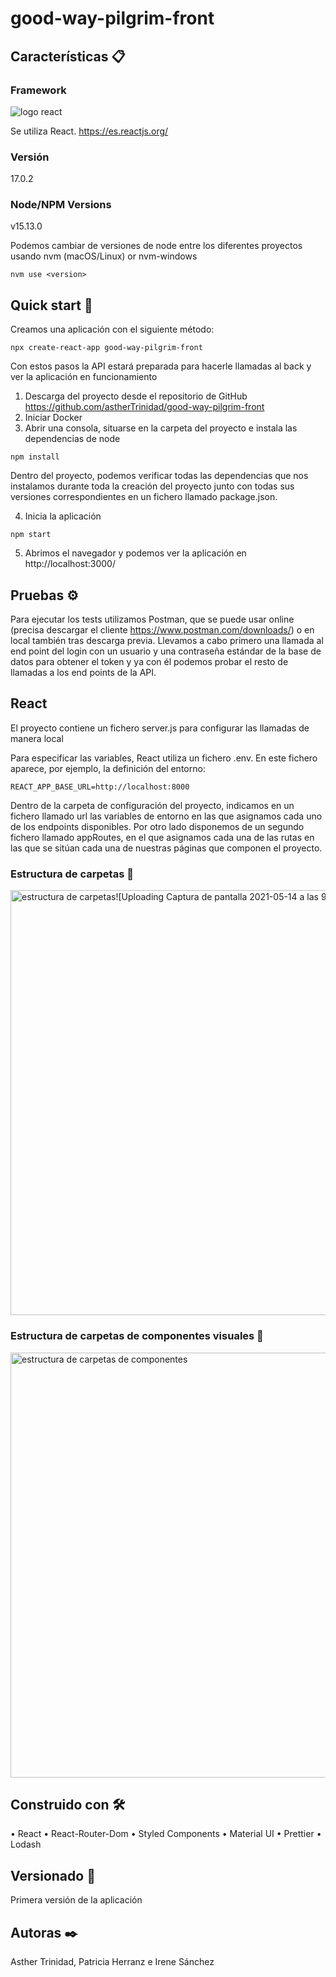 # good-way-pilgrim-front

## Características 📋

###	Framework
![logo react](https://user-images.githubusercontent.com/61313038/118236531-7a9aee00-b496-11eb-93ed-8e6ea0417edb.png)

Se utiliza React. https://es.reactjs.org/

###	Versión

17.0.2

### Node/NPM Versions

v15.13.0

Podemos cambiar de versiones de node entre los diferentes proyectos usando nvm (macOS/Linux) or nvm-windows

```
nvm use <version>
```

## Quick start 🚀

Creamos una aplicación con el siguiente método:
```
npx create-react-app good-way-pilgrim-front
```

Con estos pasos la API estará preparada para hacerle llamadas al back y ver la aplicación en funcionamiento
1.	Descarga del proyecto desde el repositorio de GitHub 
    https://github.com/astherTrinidad/good-way-pilgrim-front
2.  Iniciar Docker
3.	Abrir una consola, situarse en la carpeta del proyecto e instala las dependencias de node
```
npm install
```
Dentro del proyecto, podemos verificar todas las dependencias que nos instalamos durante toda la creación del proyecto junto con todas sus versiones correspondientes en un fichero llamado package.json.

4.	Inicia la aplicación
```
npm start
```
5. Abrimos el navegador y podemos ver la aplicación en http://localhost:3000/

## Pruebas ⚙️

Para ejecutar los tests utilizamos Postman, que se puede usar online (precisa descargar el cliente https://www.postman.com/downloads/) o en local también tras descarga previa. Llevamos a cabo primero una llamada al end point del login con un usuario y una contraseña estándar de la base de datos para obtener el token y ya con él podemos probar el resto de llamadas a los end points de la API.


## React 

El proyecto contiene un fichero server.js para configurar las llamadas de manera local 

Para especificar las variables, React utiliza un fichero .env. En este fichero aparece, por ejemplo, la definición del entorno:
```
REACT_APP_BASE_URL=http://localhost:8000
```
Dentro de la carpeta de configuración del proyecto, indicamos en un fichero llamado url las variables de entorno en las que asignamos cada uno de los endpoints disponibles. Por otro lado disponemos de un segundo fichero llamado appRoutes, en el que asignamos cada una de las rutas en las que se sitúan cada una de nuestras páginas que componen el proyecto.

### Estructura de carpetas 📁 

<img width="680" alt="estructura de carpetas![Uploading Captura de pantalla 2021-05-14 a las 9.19.20.png…]()
" src="https://user-images.githubusercontent.com/61313038/118235336-e8deb100-b494-11eb-9c8c-8840bec0a1c7.png">

### Estructura de carpetas de componentes visuales 📁 

<img width="680" alt="estructura de carpetas de componentes" src="https://user-images.githubusercontent.com/61313038/118235839-918d1080-b495-11eb-9d89-ea776356d18a.png">


## Construido con 🛠️

•	React
•	React-Router-Dom
•	Styled Components
•	Material UI
•	Prettier
•	Lodash

## Versionado 📌

Primera versión de la aplicación


## Autoras ✒️

Asther Trinidad, Patricia Herranz e Irene Sánchez
